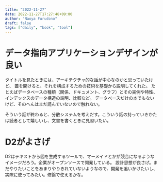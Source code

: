 ```yaml
---
title: "2022-11-27"
date: 2022-11-27T17:27:48+09:00
author: "Naoya Furudono"
draft: false
tags: ["daily", "book", "tool"]
---
```


# データ指向アプリケーションデザインが良い

タイトルを見たときには、アーキテクチャ的な話が中心なのかと思っていたけど、
蓋を開けると、それを構成するための技術を基礎から説明してくれた。
たとえばデータベースの種類（関係、ドキュメント、グラフ）とその実例や特性、
インデックスのデータ構造の説明、比較など。
データベースだけの本でもないけど、そのへんはまだ読んでいないので触れない。

そういう話が終わると、分散システムを考えだす。こういう話の持っていきかたは読者として嬉しいし、文書を書くときに見習いたい。

# D2がよさげ

D2はテキストから図を生成するツールで、マーメイドとかが競合になるようなイメージだろう。企業がオープンソースで開発している。
設計思想が良さげ。まだやりたいことをあまりやりきれていないようなので、開発を追いかけたいし、実際に使ってみたい。修論で使えるかな。

